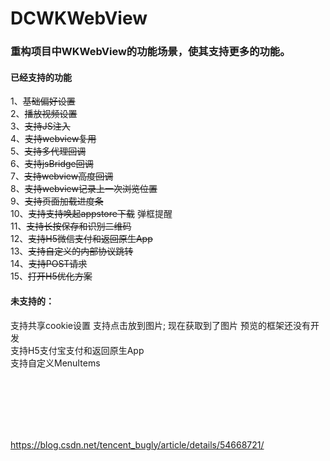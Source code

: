 # DCWKWebView

### 重构项目中WKWebView的功能场景，使其支持更多的功能。

#### 已经支持的功能
   1、~~基础偏好设置~~ <br>
   2、~~播放视频设置~~ <br>
   3、~~支持JS注入~~ <br>
   4、~~支持webview复用~~ <br>
   5、~~支持多代理回调~~ <br>
   6、~~支持jsBridge回调~~ <br>
   7、~~支持webview高度回调~~ <br>
   8、~~支持webview记录上一次浏览位置~~ <br>
   9、~~支持页面加载进度条~~ <br>
   10、~~支持支持唤起appstore下载~~ 弹框提醒 <br>
   11、~~支持长按保存和识别二维码~~ <br>
   12、~~支持H5微信支付和返回原生App~~ <br>
   13、~~支持自定义的内部协议跳转~~  <br>
   14、~~支持POST请求~~ <br>
   15、~~打开H5优化方案~~ <br>
   
   
#### 未支持的：
   支持共享cookie设置
   支持点击放到图片; 现在获取到了图片 预览的框架还没有开发 <br>
   支持H5支付宝支付和返回原生App <br>
   支持自定义MenuItems <br>
   <br>
   <br>
   
   <br>
   <br>
   <br>
   
   
   https://blog.csdn.net/tencent_bugly/article/details/54668721/
   <br>
   <br>
   
 
 
